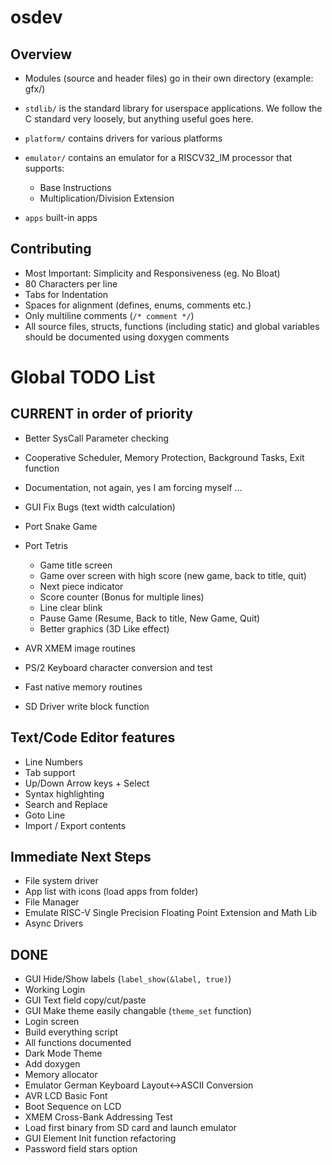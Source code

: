 # osdev

## Overview

- Modules (source and header files) go in their own directory (example: gfx/)

- `stdlib/` is the standard library for userspace applications.
  We follow the C standard very loosely, but anything useful goes here.

- `platform/` contains drivers for various platforms

- `emulator/` contains an emulator for a RISCV32_IM processor that supports:
	- Base Instructions
	- Multiplication/Division Extension

- `apps` built-in apps

## Contributing
- Most Important: Simplicity and Responsiveness (eg. No Bloat)
- 80 Characters per line
- Tabs for Indentation
- Spaces for alignment (defines, enums, comments etc.)
- Only multiline comments (`/* comment */`)
- All source files, structs, functions (including static) and global variables
	should be documented using doxygen comments

# Global TODO List

## CURRENT in order of priority
- Better SysCall Parameter checking
- Cooperative Scheduler, Memory Protection, Background Tasks, Exit function

- Documentation, not again, yes I am forcing myself ...
- GUI Fix Bugs (text width calculation)

- Port Snake Game
- Port Tetris
	- Game title screen
	- Game over screen with high score (new game, back to title, quit)
	- Next piece indicator
	- Score counter (Bonus for multiple lines)
	- Line clear blink
	- Pause Game (Resume, Back to title, New Game, Quit)
	- Better graphics (3D Like effect)

- AVR XMEM image routines
- PS/2 Keyboard character conversion and test
- Fast native memory routines
- SD Driver write block function

## Text/Code Editor features
- Line Numbers
- Tab support
- Up/Down Arrow keys + Select
- Syntax highlighting
- Search and Replace
- Goto Line
- Import / Export contents

## Immediate Next Steps
- File system driver
- App list with icons (load apps from folder)
- File Manager
- Emulate RISC-V Single Precision Floating Point Extension and Math Lib
- Async Drivers

## DONE
- GUI Hide/Show labels (`label_show(&label, true)`)
- Working Login
- GUI Text field copy/cut/paste
- GUI Make theme easily changable (`theme_set` function)
- Login screen
- Build everything script
- All functions documented
- Dark Mode Theme
- Add doxygen
- Memory allocator
- Emulator German Keyboard Layout<->ASCII Conversion
- AVR LCD Basic Font
- Boot Sequence on LCD
- XMEM Cross-Bank Addressing Test
- Load first binary from SD card and launch emulator
- GUI Element Init function refactoring
- Password field stars option
